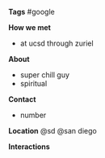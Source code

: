 **Tags**
#google 

**How we met**
- at ucsd through zuriel

**About**
- super chill guy 
- spiritual 

**Contact**
- number

**Location**
@sd
@san diego

**Interactions**